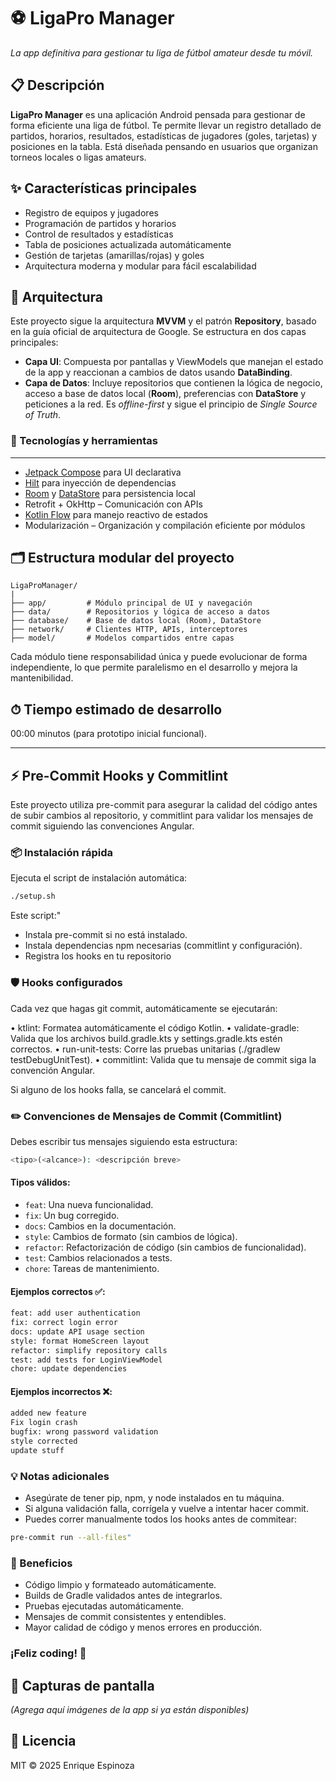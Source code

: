 # ⚽ LigaPro Manager

_La app definitiva para gestionar tu liga de fútbol amateur desde tu móvil._

## 📋 Descripción

**LigaPro Manager** es una aplicación Android pensada para gestionar de forma eficiente una liga de fútbol. Te permite llevar un registro detallado de partidos, horarios, resultados, estadísticas de jugadores (goles, tarjetas) y posiciones en la tabla. Está diseñada pensando en usuarios que organizan torneos locales o ligas amateurs.

## ✨ Características principales

- Registro de equipos y jugadores
- Programación de partidos y horarios
- Control de resultados y estadísticas
- Tabla de posiciones actualizada automáticamente
- Gestión de tarjetas (amarillas/rojas) y goles
- Arquitectura moderna y modular para fácil escalabilidad

## 🧱 Arquitectura

Este proyecto sigue la arquitectura **MVVM** y el patrón **Repository**, basado en la guía oficial de arquitectura de Google. Se estructura en dos capas principales:

- **Capa UI**: Compuesta por pantallas y ViewModels que manejan el estado de la app y reaccionan a cambios de datos usando **DataBinding**.
- **Capa de Datos**: Incluye repositorios que contienen la lógica de negocio, acceso a base de datos local (**Room**), preferencias con **DataStore** y peticiones a la red. Es _offline-first_ y sigue el principio de _Single Source of Truth_.

### 🔌 Tecnologías y herramientas
-----------------------------
- [Jetpack Compose](https://developer.android.com/jetpack/compose) para UI declarativa
- [Hilt](https://developer.android.com/training/dependency-injection/hilt-android) para inyección de dependencias
- [Room](https://developer.android.com/jetpack/androidx/releases/room) y [DataStore](https://developer.android.com/topic/libraries/architecture/datastore) para persistencia local
- Retrofit + OkHttp – Comunicación con APIs
- [Kotlin Flow](https://developer.android.com/kotlin/flow) para manejo reactivo de estados
- Modularización – Organización y compilación eficiente por módulos

## 🗂️ Estructura modular del proyecto

```
LigaProManager/
|
├── app/         # Módulo principal de UI y navegación
├── data/        # Repositorios y lógica de acceso a datos
├── database/    # Base de datos local (Room), DataStore
├── network/     # Clientes HTTP, APIs, interceptores
├── model/       # Modelos compartidos entre capas
```

Cada módulo tiene responsabilidad única y puede evolucionar de forma independiente, lo que permite paralelismo en el desarrollo y mejora la mantenibilidad.

## ⏱ Tiempo estimado de desarrollo

00:00 minutos (para prototipo inicial funcional).

---

## ⚡️ Pre-Commit Hooks y Commitlint

Este proyecto utiliza pre-commit para asegurar la calidad del código antes de subir cambios al repositorio, y commitlint para validar los mensajes de commit siguiendo las convenciones Angular.

### 📦 Instalación rápida

Ejecuta el script de instalación automática:

```bash
./setup.sh
```
Este script:"
- Instala pre-commit si no está instalado.
- Instala dependencias npm necesarias (commitlint y configuración).
- Registra los hooks en tu repositorio

### 🛡️ Hooks configurados

Cada vez que hagas git commit, automáticamente se ejecutarán:

• ktlint: Formatea automáticamente el código Kotlin.
• validate-gradle: Valida que los archivos build.gradle.kts y settings.gradle.kts estén correctos.
• run-unit-tests: Corre las pruebas unitarias (./gradlew testDebugUnitTest).
• commitlint: Valida que tu mensaje de commit siga la convención Angular.

Si alguno de los hooks falla, se cancelará el commit.

### ✏️ Convenciones de Mensajes de Commit (Commitlint)

Debes escribir tus mensajes siguiendo esta estructura:

```php
<tipo>(<alcance>): <descripción breve>
```
#### Tipos válidos:
- `feat`: Una nueva funcionalidad.
- `fix`: Un bug corregido.
- `docs`: Cambios en la documentación.
- `style`: Cambios de formato (sin cambios de lógica).
- `refactor`: Refactorización de código (sin cambios de funcionalidad).
- `test`: Cambios relacionados a tests.
- `chore`: Tareas de mantenimiento.

#### Ejemplos correctos ✅:

```bash
feat: add user authentication
fix: correct login error
docs: update API usage section
style: format HomeScreen layout
refactor: simplify repository calls
test: add tests for LoginViewModel
chore: update dependencies
```


#### Ejemplos incorrectos ❌:

```bash
added new feature
Fix login crash
bugfix: wrong password validation
style corrected
update stuff
```

### 💡 Notas adicionales

- Asegúrate de tener pip, npm, y node instalados en tu máquina.
- Si alguna validación falla, corrígela y vuelve a intentar hacer commit.
- Puedes correr manualmente todos los hooks antes de commitear:
```bash
pre-commit run --all-files"
```

### 🚀 Beneficios
- Código limpio y formateado automáticamente.
- Builds de Gradle validados antes de integrarlos.
- Pruebas ejecutadas automáticamente.
- Mensajes de commit consistentes y entendibles.
- Mayor calidad de código y menos errores en producción.

### ¡Feliz coding! 🎯

## 📱 Capturas de pantalla

*(Agrega aquí imágenes de la app si ya están disponibles)*

## 📌 Licencia

MIT © 2025 Enrique Espinoza
